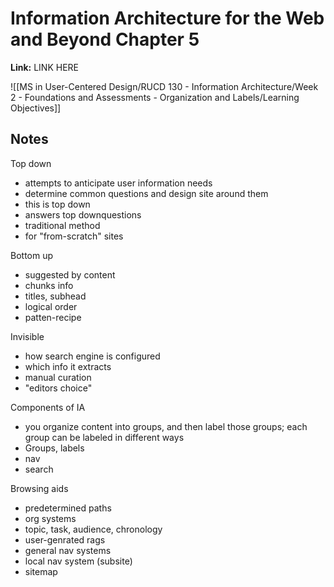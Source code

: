 # Information Architecture for the Web and Beyond Chapter 5
**Link:** LINK HERE

![[MS in User-Centered Design/RUCD 130 - Information Architecture/Week 2 - Foundations and Assessments - Organization and Labels/Learning Objectives]]

## Notes
Top down
- attempts to anticipate user information needs
- determine common questions and design site around them
- this is top down
- answers top downquestions
- traditional method
- for "from-scratch" sites 

Bottom up
- suggested by content
- chunks info
- titles, subhead
- logical order
- patten-recipe 

Invisible
- how search engine is configured
- which info it extracts
- manual curation
- "editors choice"

Components of IA
- you organize content into groups, and then label those groups; each group can be labeled in different ways
- Groups, labels
- nav
- search

Browsing aids
- predetermined paths
- org systems
- topic, task, audience, chronology
- user-genrated rags
- general nav systems
- local nav system (subsite)
- sitemap